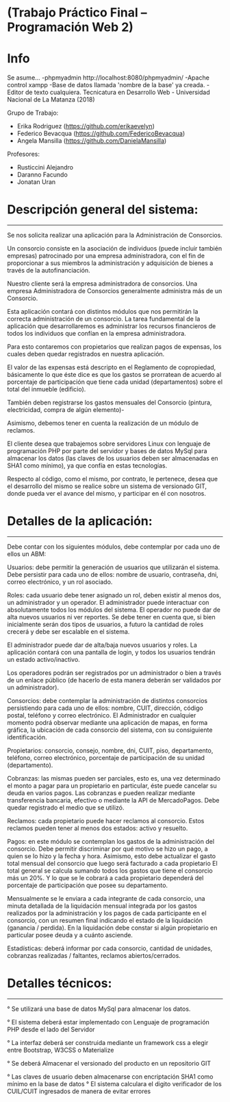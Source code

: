 # (Trabajo Práctico Final – Programación Web 2)


# Info

Se asume...
-phpmyadmin  http://localhost:8080/phpmyadmin/ 
-Apache control xampp 
-Base de datos llamada 'nombre de la base' ya creada.
-Editor de texto cualquiera.
Tecnicatura en Desarrollo Web - Universidad Nacional de La Matanza (2018)

Grupo de Trabajo:
  + Erika Rodriguez (https://github.com/erikaevelyn)
  + Federico Bevacqua (https://github.com/FedericoBevacqua)
  + Angela Mansilla (https://github.com/DanielaMansilla)

Profesores:
+ Rusticcini Alejandro
+ Daranno Facundo
+ Jonatan Uran

# Descripción general del sistema:
-----------------------------------------------

Se nos solicita realizar una aplicación para la Administración de Consorcios.

Un consorcio consiste en la asociación de individuos (puede incluir también empresas) patrocinado por
una empresa administradora, con el fin de proporcionar a sus miembros la administración y adquisición
de bienes a través de la autofinanciación.

Nuestro cliente será la empresa administradora de consorcios. Una empresa Administradora de
Consorcios generalmente administra más de un Consorcio.

Esta aplicación contará con distintos módulos que nos permitirán la correcta administración de un
consorcio. La tarea fundamental de la aplicación que desarrollaremos es administrar los recursos
financieros de todos los individuos que confían en la empresa administradora.

Para esto contaremos con propietarios que realizan pagos de expensas, los cuales deben quedar
registrados en nuestra aplicación.

El valor de las expensas está descripto en el Reglamento de copropiedad, básicamente lo que éste dice
es que los gastos se prorratean de acuerdo al porcentaje de participación que tiene cada unidad
(departamentos) sobre el total del inmueble (edificio).

También deben registrarse los gastos mensuales del Consorcio (pintura, electricidad, compra de algún
elemento)-

Asimismo, debemos tener en cuenta la realización de un módulo de reclamos.

El cliente desea que trabajemos sobre servidores Linux con lenguaje de programación PHP por parte del
servidor y bases de datos MySql para almacenar los datos (las claves de los usuarios deben ser
almacenadas en SHA1 como mínimo), ya que confía en estas tecnologías.

Respecto al código, como el mismo, por contrato, le pertenece, desea que el desarrollo del mismo se
realice sobre un sistema de versionado GIT, donde pueda ver el avance del mismo, y participar en él con
nosotros.

# Detalles de la aplicación:
------------------------------
Debe contar con los siguientes módulos, debe contemplar por cada uno de ellos un ABM:

Usuarios: debe permitir la generación de usuarios que utilizarán el sistema. Debe persistir para cada uno
de ellos: nombre de usuario, contraseña, dni, correo electrónico, y un rol asociado.

Roles: cada usuario debe tener asignado un rol, deben existir al menos dos, un administrador y un
operador. El administrador puede interactuar con absolutamente todos los módulos del sistema. El
operador no puede dar de alta nuevos usuarios ni ver reportes.
Se debe tener en cuenta que, si bien inicialmente serán dos tipos de usuarios, a futuro la cantidad de
roles crecerá y debe ser escalable en el sistema.

El administrador puede dar de alta/baja nuevos usuarios y roles.
La aplicación contará con una pantalla de login, y todos los usuarios tendrán un estado activo/inactivo.

Los operadores podrán ser registrados por un administrador o bien a través de un enlace público (de
hacerlo de esta manera deberán ser validados por un administrador).

Consorcios: debe contemplar la administración de distintos consorcios persistiendo para cada uno de
ellos: nombre, CUIT, dirección, código postal, teléfono y correo electrónico. El Administrador en cualquier
momento podrá observar mediante una aplicación de mapas, en forma gráfica, la ubicación de cada
consorcio del sistema, con su consiguiente identificación.

Propietarios: consorcio, consejo, nombre, dni, CUIT, piso, departamento, teléfono, correo electrónico,
porcentaje de participación de su unidad (departamento).

Cobranzas: las mismas pueden ser parciales, esto es, una vez determinado el monto a pagar para un
propietario en particular, éste puede cancelar su deuda en varios pagos. Las cobranzas e pueden
realizar mediante transferencia bancaria, efectivo o mediante la API de MercadoPagos. Debe quedar
registrado el medio que se utilizó.

Reclamos: cada propietario puede hacer reclamos al consorcio. Estos reclamos pueden tener al menos
dos estados: activo y resuelto.

Pagos: en este módulo se contemplan los gastos de la administración del consorcio. Debe permitir
discriminar por qué motivo se hizo un pago, a quien se lo hizo y la fecha y hora.
Asimismo, esto debe actualizar el gasto total mensual del consorcio que luego será facturado a cada
propietario
El total general se calcula sumando todos los gastos que tiene el consorcio más un 20%. Y lo que se le
cobrará a cada propietario dependerá del porcentaje de participación que posee su departamento.

Mensualmente se le enviara a cada integrante de cada consorcio, una minuta detallada de la liquidación
mensual integrada por los gastos realizados por la administración y los pagos de cada participante en el
consorcio, con un resumen final indicando el estado de la liquidación (ganancia / perdida). En la
liquidación debe constar si algún propietario en particular posee deuda y a cuánto asciende.

Estadísticas: deberá informar por cada consorcio, cantidad de unidades, cobranzas realizadas / faltantes,
reclamos abiertos/cerrados.

# Detalles técnicos:
--------------------
° Se utilizará una base de datos MySql para almacenar los datos.

° El sistema deberá estar implementado con Lenguaje de programación PHP desde el lado del
Servidor

° La interfaz deberá ser construida mediante un framework css a elegir entre Bootstrap, W3CSS o
Materialize

°  Se deberá Almacenar el versionado del producto en un repositorio GIT

°  Las claves de usuario deben almacenarse con encriptación SHA1 como mínimo en la base de
datos
° El sistema calculara el digito verificador de los CUIL/CUIT ingresados de manera de evitar errores
